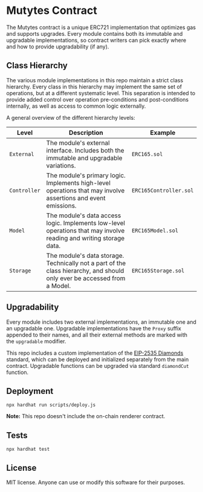 # Mutytes Contract

The Mutytes contract is a unique ERC721 implementation that optimizes gas and supports upgrades. Every module contains both its immutable and upgradable implementations, so contract writers can pick exactly where and how to provide upgradability (if any).

## Class Hierarchy

The various module implementations in this repo maintain a strict class hierarchy. Every class in this hierarchy may implement the same set of operations, but at a different systematic level. This separation is intended to provide added control over operation pre-conditions and post-conditions internally, as well as access to common logic externally.

A general overview of the different hierarchy levels:

| Level | Description | Example
| --- | --- | --- |
| `External` | The module's external interface. Includes both the immutable and upgradable variations. | `ERC165.sol` |
| `Controller` | The module's primary logic. Implements high-level operations that may involve assertions and event emissions. | `ERC165Controller.sol` |
| `Model` | The module's data access logic. Implements low-level operations that may involve reading and writing storage data. | `ERC165Model.sol` |
| `Storage` | The module's data storage. Technically not a part of the class hierarchy, and should only ever be accessed from a Model. | `ERC165Storage.sol` |

## Upgradability

Every module includes two external implementations, an immutable one and an upgradable one. Upgradable implementations have the `Proxy` suffix appended to their names, and all their external methods are marked with the `upgradable` modifier.

This repo includes a custom implementation of the [EIP-2535 Diamonds](https://eips.ethereum.org/EIPS/eip-2535) standard, which can be deployed and initialized separately from the main contract. Upgradable functions can be upgraded via standard `diamondCut` function.

## Deployment

```console
npx hardhat run scripts/deploy.js
```

**Note:** This repo doesn't include the on-chain renderer contract.

## Tests

```console
npx hardhat test
```

## License

MIT license. Anyone can use or modify this software for their purposes.
